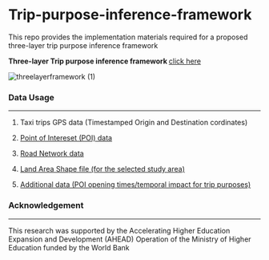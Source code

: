# Trip-purpose-inference-framework
This repo provides the implementation materials required for a proposed three-layer trip purpose inference framework 

<b> Three-layer Trip purpose inference framework </b> [click here](https://github.com/dineth33/Trip-purpose-inference-framework/blob/main/Three_Layer_Framework.ipynb)

![threelayerframework (1)](https://user-images.githubusercontent.com/89911053/168051768-7ba425c3-d18c-466b-aa5f-95a6c29660fe.png)


### Data Usage
<hr> 

1. Taxi trips GPS data (Timestamped Origin and Destination cordinates)  </br> 

2. [Point of Intereset (POI) data](https://github.com/dineth33/Trip-purpose-inference-framework/blob/main/POI_data.csv) </br> 

3. [Road Network data](https://github.com/dineth33/Trip-purpose-inference-framework/tree/main/Road%20network) </br> 

4. [Land Area Shape file (for the selected study area)](https://github.com/dineth33/Trip-purpose-inference-framework/tree/main/Land%20area) </br> 

5. [Additional data (POI opening times/temporal impact for trip purposes)](https://github.com/dineth33/Trip-purpose-inference-framework/tree/main/Additional%20data)


### Acknowledgement 
<hr> 
This research was supported by the Accelerating Higher Education Expansion and Development (AHEAD) Operation of the Ministry of Higher
Education funded by the World Bank

